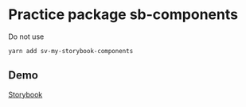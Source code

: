 # Practice package sb-components

Do not use

```
yarn add sv-my-storybook-components
```

## Demo

[Storybook](https://tsuryu.github.io/sb-components/)
